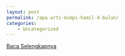```yaml
---
layout: post
permalink: /apa-arti-mimpi-hamil-4-bulan/
categories:
    - Uncategorized
---
```


[Baca Selengkapnya](/02)